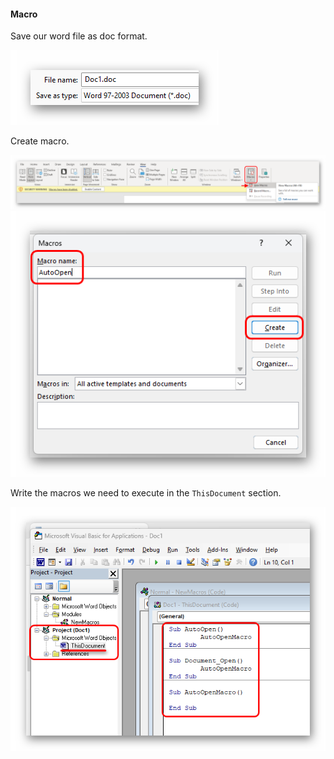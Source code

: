#### Macro

Save our word file as doc format.

![image](../Pic/Windows/20230120_11h20m41s_001.png)

Create macro.

![image](../Pic/Windows/20230120_11h21m55s_002.png)
![image](../Pic/Windows/20230120_11h23m02s_003.png)

Write the macros we need to execute in the `ThisDocument` section.

![image](../Pic/Windows/20230120_11h39m32s_004.png)